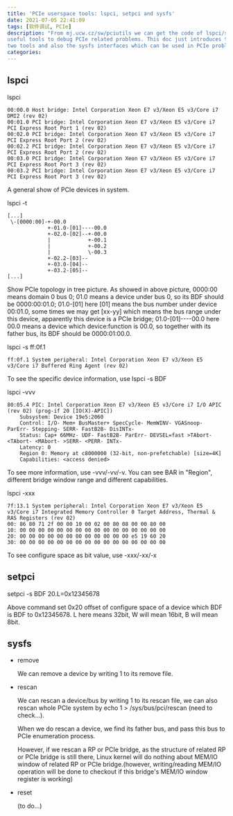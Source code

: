 ```yaml
---
title: 'PCIe userspace tools: lspci, setpci and sysfs'
date: 2021-07-05 22:41:09
tags: [软件调试, PCIe]
description: "From mj.ucw.cz/sw/pciutils we can get the code of lspci/setpci, which are two
useful tools to debug PCIe related problems. This doc just introduces these
two tools and also the sysfs interfaces which can be used in PCIe problem debug."
categories:
---
```


lspci
-----

 lspci
```
00:00.0 Host bridge: Intel Corporation Xeon E7 v3/Xeon E5 v3/Core i7 DMI2 (rev 02)
00:01.0 PCI bridge: Intel Corporation Xeon E7 v3/Xeon E5 v3/Core i7 PCI Express Root Port 1 (rev 02)
00:02.0 PCI bridge: Intel Corporation Xeon E7 v3/Xeon E5 v3/Core i7 PCI Express Root Port 2 (rev 02)
00:02.2 PCI bridge: Intel Corporation Xeon E7 v3/Xeon E5 v3/Core i7 PCI Express Root Port 2 (rev 02)
00:03.0 PCI bridge: Intel Corporation Xeon E7 v3/Xeon E5 v3/Core i7 PCI Express Root Port 3 (rev 02)
00:03.2 PCI bridge: Intel Corporation Xeon E7 v3/Xeon E5 v3/Core i7 PCI Express Root Port 3 (rev 02)
```
A general show of PCIe devices in system.

 lspci -t
```
[...]
 \-[0000:00]-+-00.0
             +-01.0-[01]----00.0
             +-02.0-[02]--+-00.0
             |            +-00.1
             |            +-00.2
             |            \-00.3
             +-02.2-[03]--
             +-03.0-[04]--
             +-03.2-[05]--
[...]
```
Show PCIe topology in tree picture. As showed in above picture, 0000:00 means
domain 0 bus 0; 01.0 means a device under bus 0, so its BDF should be 0000:00:01.0;
01.0-[01] here [01] means the bus number under device 00:01.0, some times we may
get [xx-yy] which means the bus range under this device, apparently this device
is a PCIe bridge; 01.0-[01]----00.0 here 00.0 means a device which device:function
is 00.0, so together with its father bus, its BDF should be 0000:01:00.0.
  
 lspci -s ff:0f.1
```
ff:0f.1 System peripheral: Intel Corporation Xeon E7 v3/Xeon E5 v3/Core i7 Buffered Ring Agent (rev 02)
```
To see the specific device information, use lspci -s BDF

 lspci -vvv
```
80:05.4 PIC: Intel Corporation Xeon E7 v3/Xeon E5 v3/Core i7 I/O APIC (rev 02) (prog-if 20 [IO(X)-APIC])
	Subsystem: Device 19e5:2060
	Control: I/O- Mem+ BusMaster+ SpecCycle- MemWINV- VGASnoop- ParErr- Stepping- SERR- FastB2B- DisINTx-
	Status: Cap+ 66MHz- UDF- FastB2B- ParErr- DEVSEL=fast >TAbort- <TAbort- <MAbort- >SERR- <PERR- INTx-
	Latency: 0
	Region 0: Memory at c8000000 (32-bit, non-prefetchable) [size=4K]
	Capabilities: <access denied>
```
To see more information, use -vvv/-vv/-v. You can see BAR in "Region", different
bridge window range and different capabilities.

 lspci -xxx
```
7f:13.1 System peripheral: Intel Corporation Xeon E7 v3/Xeon E5 v3/Core i7 Integrated Memory Controller 0 Target Address, Thermal & RAS Registers (rev 02)
00: 86 80 71 2f 00 00 10 00 02 00 80 08 00 00 80 00
10: 00 00 00 00 00 00 00 00 00 00 00 00 00 00 00 00
20: 00 00 00 00 00 00 00 00 00 00 00 00 e5 19 60 20
30: 00 00 00 00 00 00 00 00 00 00 00 00 00 00 00 00
```
To see configure space as bit value, use -xxx/-xx/-x


setpci
------

 setpci -s BDF 20.L=0x12345678

 Above command set 0x20 offset of configure space of a device which BDF is BDF
 to 0x12345678. L here means 32bit, W will mean 16bit, B will mean 8bit.


sysfs
-----

 - remove

   We can remove a device by writing 1 to its remove file.

 - rescan

   We can rescan a device/bus by writing 1 to its rescan file, we can also rescan
   whole PCIe system by echo 1 > /sys/bus/pci/rescan (need to check...).

   When we do rescan a device, we find its father bus, and pass this bus to PCIe
   enumeration process.

   However, if we rescan a RP or PCIe bridge, as the structure of related RP or
   PCIe bridge is still there, Linux kernel will do nothing about MEM/IO window
   of related RP or PCIe bridge.(however, writing/reading MEM/IO operation will
   be done to checkout if this bridge's MEM/IO window register is working)

 - reset
   
   (to do...)

